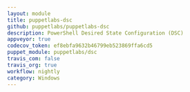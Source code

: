 ```yaml
---
layout: module
title: puppetlabs-dsc
github: puppetlabs/puppetlabs-dsc
description: PowerShell Desired State Configuration (DSC)
appveyor: true
codecov_token: ef8ebfa9632b46799eb523869ffa6cd5
puppet_module: puppetlabs/dsc
travis_com: false
travis_org: true
workflow: nightly
category: Windows
---
```

